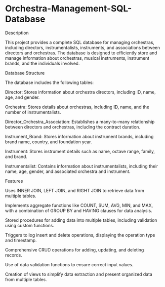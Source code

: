 # Orchestra-Management-SQL-Database
Description

This project provides a complete SQL database for managing orchestras, including directors, instrumentalists, instruments, and associations between directors and orchestras. The database is designed to efficiently store and manage information about orchestras, musical instruments, instrument brands, and the individuals involved.

Database Structure

The database includes the following tables:

Director: Stores information about orchestra directors, including ID, name, age, and gender.

Orchestra: Stores details about orchestras, including ID, name, and the number of instrumentalists.

Director_Orchestra_Association: Establishes a many-to-many relationship between directors and orchestras, including the contract duration.

Instrument_Brand: Stores information about instrument brands, including brand name, country, and foundation year.

Instrument: Stores instrument details such as name, octave range, family, and brand.

Instrumentalist: Contains information about instrumentalists, including their name, age, gender, and associated orchestra and instrument.

Features

Uses INNER JOIN, LEFT JOIN, and RIGHT JOIN to retrieve data from multiple tables.

Implements aggregate functions like COUNT, SUM, AVG, MIN, and MAX, with a combination of GROUP BY and HAVING clauses for data analysis.

Stored procedures for adding data into multiple tables, including validation using custom functions.

Triggers to log insert and delete operations, displaying the operation type and timestamp.

Comprehensive CRUD operations for adding, updating, and deleting records.

Use of data validation functions to ensure correct input values.

Creation of views to simplify data extraction and present organized data from multiple tables.
